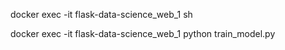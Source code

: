 docker exec -it flask-data-science_web_1 sh

docker exec -it flask-data-science_web_1 python train_model.py